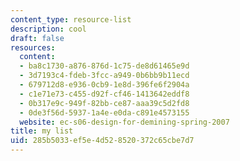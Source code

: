 ```yaml
---
content_type: resource-list
description: cool
draft: false
resources:
  content:
  - ba8c1730-a876-876d-1c75-de8d61465e9d
  - 3d7193c4-fdeb-3fcc-a949-0b6bb9b11ecd
  - 679712d8-e936-0cb9-1e8d-396fe6f2904a
  - c1e71e73-c455-d92f-cf46-1413642eddf8
  - 0b317e9c-949f-82bb-ce87-aaa39c5d2fd8
  - 0de3f56d-5937-1a4e-e0da-c891e4573155
  website: ec-s06-design-for-demining-spring-2007
title: my list
uid: 285b5033-ef5e-4d52-8520-372c65cbe7d7
---
```

